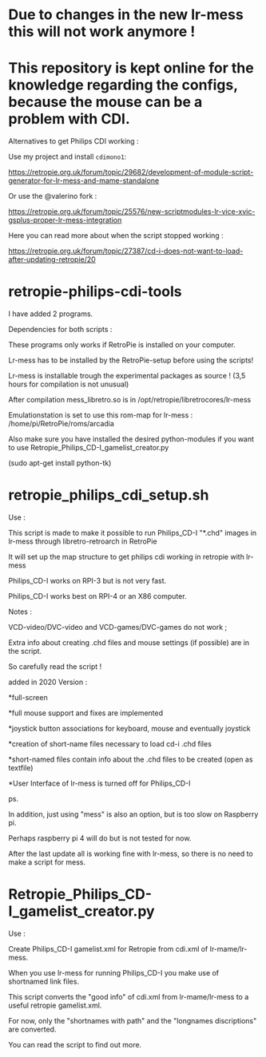 # Due to changes in the new lr-mess this will not work anymore !

# This repository is kept online for the knowledge regarding the configs,  because the mouse can be a problem with CDI.

Alternatives to get Philips CDI working :

Use my project and install `cdimono1`:

https://retropie.org.uk/forum/topic/29682/development-of-module-script-generator-for-lr-mess-and-mame-standalone

Or use the @valerino fork :

https://retropie.org.uk/forum/topic/25576/new-scriptmodules-lr-vice-xvic-gsplus-proper-lr-mess-integration


Here you can read more about when the script stopped working :

https://retropie.org.uk/forum/topic/27387/cd-i-does-not-want-to-load-after-updating-retropie/20



# retropie-philips-cdi-tools

I have added 2 programs.

Dependencies for both scripts : 

These programs only works if RetroPie is installed on your computer.

Lr-mess has to be installed by the RetroPie-setup before using the scripts!

Lr-mess is installable trough the experimental packages as source ! (3,5 hours for compilation is not unusual)

After compilation mess_libretro.so is in /opt/retropie/libretrocores/lr-mess 

Emulationstation is set to use this rom-map for lr-mess : /home/pi/RetroPie/roms/arcadia

Also make sure you have installed the desired python-modules if you want to use Retropie_Philips_CD-I_gamelist_creator.py

(sudo apt-get install python-tk)

# retropie_philips_cdi_setup.sh

Use :

This script is made to make it possible to run Philips_CD-I "*.chd" images in lr-mess through libretro-retroarch in RetroPie

It will set up the map structure to get philips cdi working in retropie with lr-mess

Philips_CD-I works on RPI-3 but is not very fast. 

Philips_CD-I works best on RPI-4 or an X86 computer. 


Notes :

VCD-video/DVC-video and VCD-games/DVC-games do not work ;

Extra info about creating .chd files and mouse settings (if possible) are in the script.

So carefully read the script !

added in 2020 Version :

*full-screen

*full mouse support and fixes are implemented

*joystick button associations for keyboard, mouse and eventually joystick

*creation of short-name files necessary to load cd-i .chd files

*short-named files contain info about the .chd files to be created (open as textfile)

*User Interface of lr-mess is turned off for Philips_CD-I


ps.

In addition, just using "mess" is also an option, but is too slow on Raspberry pi.

Perhaps raspberry pi 4 will do but is not tested for now.

After the last update all is working fine with lr-mess, so there is no need to make a script for mess.


# Retropie_Philips_CD-I_gamelist_creator.py

Use :

Create Philips_CD-I gamelist.xml for Retropie from cdi.xml of lr-mame/lr-mess.

When you use lr-mess for running Philips_CD-I you make use of shortnamed link files.

This script converts the "good info" of cdi.xml from lr-mame/lr-mess to a useful retropie gamelist.xml.

For now, only the "shortnames with path" and the "longnames discriptions" are converted. 

You can read the script to find out more.




